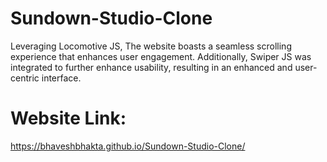 ﻿# Sundown-Studio-Clone
Leveraging Locomotive JS, The website boasts a seamless scrolling experience that enhances user engagement. Additionally, Swiper JS was integrated to further enhance usability, resulting in an enhanced and user-centric interface.

# Website Link: 
https://bhaveshbhakta.github.io/Sundown-Studio-Clone/
